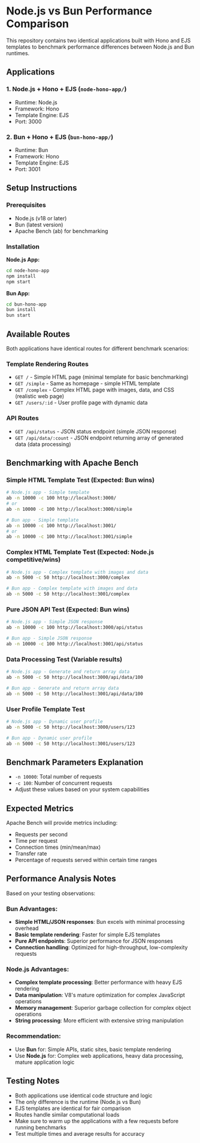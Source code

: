 # Node.js vs Bun Performance Comparison

This repository contains two identical applications built with Hono and EJS templates to benchmark performance differences between Node.js and Bun runtimes.

## Applications

### 1. Node.js + Hono + EJS (`node-hono-app/`)
- Runtime: Node.js
- Framework: Hono
- Template Engine: EJS
- Port: 3000

### 2. Bun + Hono + EJS (`bun-hono-app/`)
- Runtime: Bun
- Framework: Hono
- Template Engine: EJS
- Port: 3001

## Setup Instructions

### Prerequisites
- Node.js (v18 or later)
- Bun (latest version)
- Apache Bench (ab) for benchmarking

### Installation

**Node.js App:**
```bash
cd node-hono-app
npm install
npm start
```

**Bun App:**
```bash
cd bun-hono-app
bun install
bun start
```

## Available Routes

Both applications have identical routes for different benchmark scenarios:

### Template Rendering Routes
- `GET /` - Simple HTML page (minimal template for basic benchmarking)
- `GET /simple` - Same as homepage - simple HTML template
- `GET /complex` - Complex HTML page with images, data, and CSS (realistic web page)
- `GET /users/:id` - User profile page with dynamic data

### API Routes  
- `GET /api/status` - JSON status endpoint (simple JSON response)
- `GET /api/data/:count` - JSON endpoint returning array of generated data (data processing)

## Benchmarking with Apache Bench

### Simple HTML Template Test (Expected: Bun wins)
```bash
# Node.js app - Simple template
ab -n 10000 -c 100 http://localhost:3000/
# or
ab -n 10000 -c 100 http://localhost:3000/simple

# Bun app - Simple template  
ab -n 10000 -c 100 http://localhost:3001/
# or
ab -n 10000 -c 100 http://localhost:3001/simple
```

### Complex HTML Template Test (Expected: Node.js competitive/wins)
```bash
# Node.js app - Complex template with images and data
ab -n 5000 -c 50 http://localhost:3000/complex

# Bun app - Complex template with images and data
ab -n 5000 -c 50 http://localhost:3001/complex
```

### Pure JSON API Test (Expected: Bun wins)
```bash
# Node.js app - Simple JSON response
ab -n 10000 -c 100 http://localhost:3000/api/status

# Bun app - Simple JSON response
ab -n 10000 -c 100 http://localhost:3001/api/status
```

### Data Processing Test (Variable results)
```bash
# Node.js app - Generate and return array data
ab -n 5000 -c 50 http://localhost:3000/api/data/100

# Bun app - Generate and return array data
ab -n 5000 -c 50 http://localhost:3001/api/data/100
```

### User Profile Template Test
```bash
# Node.js app - Dynamic user profile
ab -n 5000 -c 50 http://localhost:3000/users/123

# Bun app - Dynamic user profile
ab -n 5000 -c 50 http://localhost:3001/users/123
```

## Benchmark Parameters Explanation

- `-n 10000`: Total number of requests
- `-c 100`: Number of concurrent requests
- Adjust these values based on your system capabilities

## Expected Metrics

Apache Bench will provide metrics including:
- Requests per second
- Time per request
- Connection times (min/mean/max)
- Transfer rate
- Percentage of requests served within certain time ranges

## Performance Analysis Notes

Based on your testing observations:

### **Bun Advantages:**
- **Simple HTML/JSON responses**: Bun excels with minimal processing overhead
- **Basic template rendering**: Faster for simple EJS templates
- **Pure API endpoints**: Superior performance for JSON responses
- **Connection handling**: Optimized for high-throughput, low-complexity requests

### **Node.js Advantages:**
- **Complex template processing**: Better performance with heavy EJS rendering
- **Data manipulation**: V8's mature optimization for complex JavaScript operations
- **Memory management**: Superior garbage collection for complex object operations
- **String processing**: More efficient with extensive string manipulation

### **Recommendation:**
- Use **Bun** for: Simple APIs, static sites, basic template rendering
- Use **Node.js** for: Complex web applications, heavy data processing, mature application logic

## Testing Notes

- Both applications use identical code structure and logic
- The only difference is the runtime (Node.js vs Bun) 
- EJS templates are identical for fair comparison
- Routes handle similar computational loads
- Make sure to warm up the applications with a few requests before running benchmarks
- Test multiple times and average results for accuracy